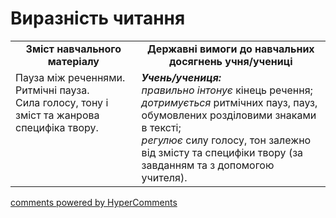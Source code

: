 <div id="hypercomments_widget" class="js-hypercomments-widget invisible"></div>

# Виразність читання

<table>
  <tr>
    <td width="40%" align="center"><b>Зміст навчального матеріалу<b></td>
    <td width="60%" align="center"><b>Державні вимоги до навчальних досягнень учня/учениці</b></td>
  </tr>
  <tr>
    <td width="40%" style="vertical-align:top !important;">
		Пауза між реченнями.<br>
		Ритмічні пауза.<br>
		Сила голосу, тону і зміст та жанрова специфіка твору. 
	</td>
    <td width="60%" style="vertical-align:top !important;">
		<i><b>Учень/учениця:</b></i><br>
		<i>правильно інтонує</i> кінець речення; <br>
		<i>дотримується</i> ритмічних пауз, пауз, обумовлених розділовими знаками в тексті; <br>
		<i>регулює</i> силу голосу, тон залежно від змісту та специфіки твору (за завданням та з допомогою учителя).
	</td>
  </tr>
</table>

<div class="js-hypercomments-container">
<a href="http://hypercomments.com" class="hc-link" title="comments widget">comments powered by HyperComments</a>
</div>